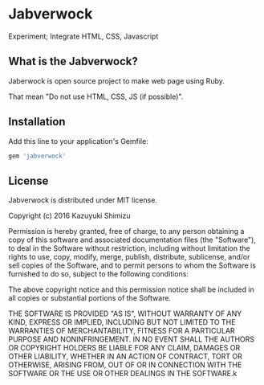 # Jabverwock
Experiment; Integrate HTML, CSS, Javascript

## What is the Jabverwock?
Jaberwock is open source project to make web page using Ruby.

That mean "Do not use HTML, CSS, JS (if possible)".


## Installation

Add this line to your application's Gemfile:

```ruby
gem 'jabverwock'
```

## License
Jabverwock is distributed under MIT license.

Copyright (c) 2016 Kazuyuki Shimizu

Permission is hereby granted, free of charge, to any person obtaining a copy of this software and associated documentation files (the "Software"), to deal in the Software without restriction, including without limitation the rights to use, copy, modify, merge, publish, distribute, sublicense, and/or sell copies of the Software, and to permit persons to whom the Software is furnished to do so, subject to the following conditions:

The above copyright notice and this permission notice shall be included in all copies or substantial portions of the Software.

THE SOFTWARE IS PROVIDED "AS IS", WITHOUT WARRANTY OF ANY KIND, EXPRESS OR IMPLIED, INCLUDING BUT NOT LIMITED TO THE WARRANTIES OF MERCHANTABILITY, FITNESS FOR A PARTICULAR PURPOSE AND NONINFRINGEMENT. IN NO EVENT SHALL THE AUTHORS OR COPYRIGHT HOLDERS BE LIABLE FOR ANY CLAIM, DAMAGES OR OTHER LIABILITY, WHETHER IN AN ACTION OF CONTRACT, TORT OR OTHERWISE, ARISING FROM, OUT OF OR IN CONNECTION WITH THE SOFTWARE OR THE USE OR OTHER DEALINGS IN THE SOFTWARE.k